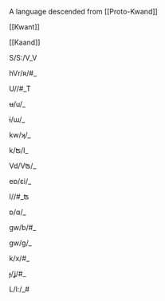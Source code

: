 A language descended from [[Proto-Kwand]]

[[Kwant]]

[[Kaand]]

S/S:/V_V

hVr/ʀ/#_

U//#_T

ʉ/u/_

ɨ/ɯ/_

kw/ʞ/_

k/ʦ/I_

Vd/Vʦ/_

eɒ/ɛi/_

I//#_ʦ

ɒ/ɑ/_

gw/b/#_

gw/g/_

k/x/#_

ɟ/ʝ/#_

L/l:/_#